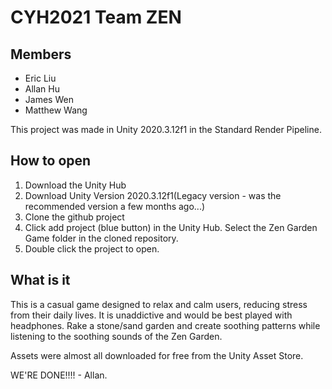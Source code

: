 # CYH2021 Team ZEN
## Members
- Eric Liu
- Allan Hu
- James Wen
- Matthew Wang

This project was made in Unity 2020.3.12f1 in the Standard Render Pipeline.

## How to open
1. Download the Unity Hub
2. Download Unity Version 2020.3.12f1(Legacy version - was the recommended version a few months ago...)
3. Clone the github project
4. Click add project (blue button) in the Unity Hub. Select the Zen Garden Game folder in the cloned repository.
5. Double click the project to open.

## What is it
This is a casual game designed to relax and calm users, reducing stress from their daily lives. It is unaddictive and would be best played with headphones.
Rake a stone/sand garden and create soothing patterns while listening to the soothing sounds of the Zen Garden.

Assets were almost all downloaded for free from the Unity Asset Store.

WE'RE DONE!!!! - Allan.
